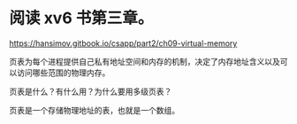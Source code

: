 # 阅读 xv6 书第三章。

https://hansimov.gitbook.io/csapp/part2/ch09-virtual-memory

页表为每个进程提供自己私有地址空间和内存的机制，决定了内存地址含义以及可以访问哪些范围的物理内存。

页表是什么？有什么用？为什么要用多级页表？

页表是一个存储物理地址的表，也就是一个数组。